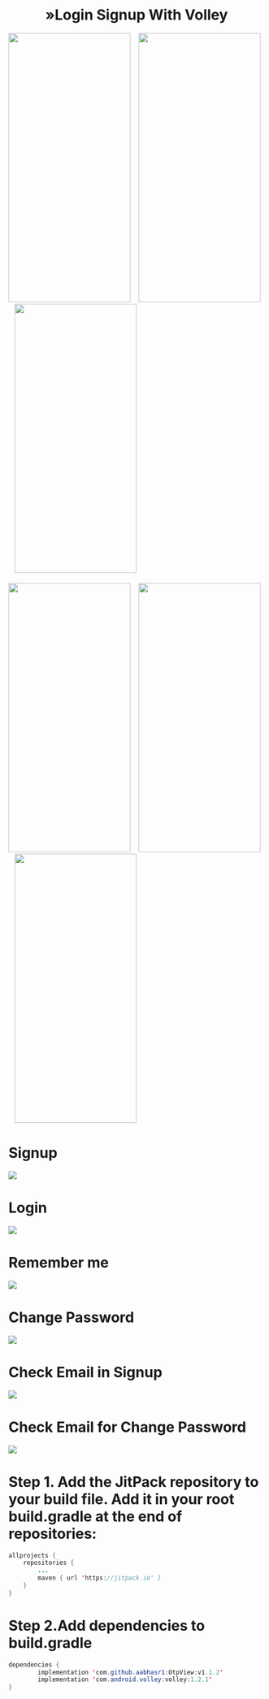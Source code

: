 <h1 align="center">»Login Signup With Volley</h1>
<p align="left">
<img src="https://github.com/amirhghobadi/Login_Signup_With_Volley/blob/master/app/src/main/java/com/example/loginsignupwithvolley/Utilities/signup.gif" width="240" height="530" /> &nbsp;&nbsp;
<img src="https://github.com/amirhghobadi/Login_Signup_With_Volley/blob/master/app/src/main/java/com/example/loginsignupwithvolley/Utilities/login.gif" width="240" height="530" /> &nbsp;&nbsp;
<img src="https://github.com/amirhghobadi/Login_Signup_With_Volley/blob/master/app/src/main/java/com/example/loginsignupwithvolley/Utilities/remember_me.gif" width="240" height="530" /> &nbsp;&nbsp;
<br><br>
<img src="https://github.com/amirhghobadi/Login_Signup_With_Volley/blob/master/app/src/main/java/com/example/loginsignupwithvolley/Utilities/new_password.gif" width="240" height="530" /> &nbsp;&nbsp;
<img src="https://github.com/amirhghobadi/Login_Signup_With_Volley/blob/master/app/src/main/java/com/example/loginsignupwithvolley/Utilities/check_email_signup.gif" width="240" height="530" /> &nbsp;&nbsp;
<img src="https://github.com/amirhghobadi/Login_Signup_With_Volley/blob/master/app/src/main/java/com/example/loginsignupwithvolley/Utilities/check_email_forgot_password.gif" width="240" height="530" /> &nbsp;&nbsp;
</p>

# Signup
![](https://github.com/amirhghobadi/Login_Signup_With_Volley/blob/master/app/src/main/java/com/example/loginsignupwithvolley/Utilities/signup.gif)

# Login
![](https://github.com/amirhghobadi/Login_Signup_With_Volley/blob/master/app/src/main/java/com/example/loginsignupwithvolley/Utilities/login.gif)

# Remember me
![](https://github.com/amirhghobadi/Login_Signup_With_Volley/blob/master/app/src/main/java/com/example/loginsignupwithvolley/Utilities/remember_me.gif)

# Change Password
![](https://github.com/amirhghobadi/Login_Signup_With_Volley/blob/master/app/src/main/java/com/example/loginsignupwithvolley/Utilities/new_password.gif)

# Check Email in Signup
![](https://github.com/amirhghobadi/Login_Signup_With_Volley/blob/master/app/src/main/java/com/example/loginsignupwithvolley/Utilities/check_email_signup.gif)

# Check Email for Change Password
![](https://github.com/amirhghobadi/Login_Signup_With_Volley/blob/master/app/src/main/java/com/example/loginsignupwithvolley/Utilities/check_email_forgot_password.gif)
# Step 1. Add the JitPack repository to your build file. Add it in your root build.gradle at the end of repositories:

```java
allprojects {
	repositories {
		...
		maven { url 'https://jitpack.io' }
	}
}
```
# Step 2.Add dependencies to build.gradle
```java
dependencies {
        implementation 'com.github.aabhasr1:OtpView:v1.1.2'
        implementation 'com.android.volley:volley:1.2.1'
}
```




